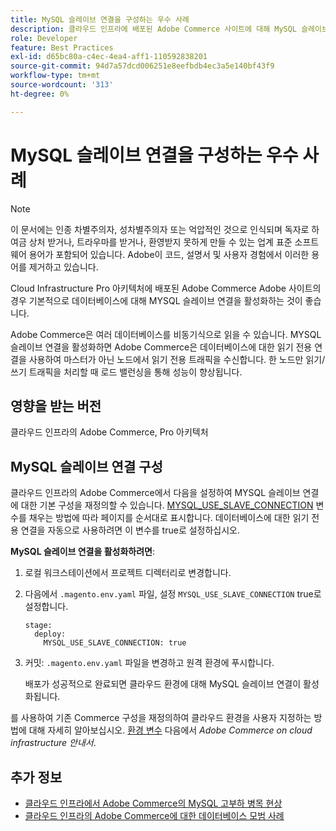 ```yaml
---
title: MySQL 슬레이브 연결을 구성하는 우수 사례
description: 클라우드 인프라에 배포된 Adobe Commerce 사이트에 대해 MySQL 슬레이브 연결을 구성하는 방법에 대해 알아봅니다.
role: Developer
feature: Best Practices
exl-id: d65bc80a-c4ec-4ea4-aff1-110592838201
source-git-commit: 94d7a57dcd006251e8eefbdb4ec3a5e140bf43f9
workflow-type: tm+mt
source-wordcount: '313'
ht-degree: 0%

---
```


# MySQL 슬레이브 연결을 구성하는 우수 사례

>[!NOTE]
>
>이 문서에는 인종 차별주의자, 성차별주의자 또는 억압적인 것으로 인식되며 독자로 하여금 상처 받거나, 트라우마를 받거나, 환영받지 못하게 만들 수 있는 업계 표준 소프트웨어 용어가 포함되어 있습니다. Adobe이 코드, 설명서 및 사용자 경험에서 이러한 용어를 제거하고 있습니다.

Cloud Infrastructure Pro 아키텍처에 배포된 Adobe Commerce Adobe 사이트의 경우 기본적으로 데이터베이스에 대해 MYSQL 슬레이브 연결을 활성화하는 것이 좋습니다.

Adobe Commerce은 여러 데이터베이스를 비동기식으로 읽을 수 있습니다. MYSQL 슬레이브 연결을 활성화하면 Adobe Commerce은 데이터베이스에 대한 읽기 전용 연결을 사용하여 마스터가 아닌 노드에서 읽기 전용 트래픽을 수신합니다. 한 노드만 읽기/쓰기 트래픽을 처리할 때 로드 밸런싱을 통해 성능이 향상됩니다.

## 영향을 받는 버전

클라우드 인프라의 Adobe Commerce, Pro 아키텍처

## MySQL 슬레이브 연결 구성

클라우드 인프라의 Adobe Commerce에서 다음을 설정하여 MYSQL 슬레이브 연결에 대한 기본 구성을 재정의할 수 있습니다. [MYSQL_USE_SLAVE_CONNECTION](https://experienceleague.adobe.com/docs/commerce-cloud-service/user-guide/configure/env/stage/variables-deploy.html#mysql_use_slave_connection) 변수를 채우는 방법에 따라 페이지를 순서대로 표시합니다. 데이터베이스에 대한 읽기 전용 연결을 자동으로 사용하려면 이 변수를 true로 설정하십시오.

**MySQL 슬레이브 연결을 활성화하려면**:

1. 로컬 워크스테이션에서 프로젝트 디렉터리로 변경합니다.

1. 다음에서 `.magento.env.yaml` 파일, 설정 `MYSQL_USE_SLAVE_CONNECTION` true로 설정합니다.

   ```
   stage:
     deploy:
       MYSQL_USE_SLAVE_CONNECTION: true
   ```

1. 커밋: `.magento.env.yaml` 파일을 변경하고 원격 환경에 푸시합니다.

   배포가 성공적으로 완료되면 클라우드 환경에 대해 MySQL 슬레이브 연결이 활성화됩니다.

를 사용하여 기존 Commerce 구성을 재정의하여 클라우드 환경을 사용자 지정하는 방법에 대해 자세히 알아보십시오. [환경 변수](https://experienceleague.adobe.com/docs/commerce-cloud-service/user-guide/configure/env/configure-env-yaml.html#environment-variables) 다음에서 _Adobe Commerce on cloud infrastructure 안내서_.

## 추가 정보

- [클라우드 인프라에서 Adobe Commerce의 MySQL 고부하 병목 현상](https://experienceleague.adobe.com/docs/commerce-knowledge-base/kb/troubleshooting/database/mysql-high-load-bottleneck-in-magento-commerce-cloud.html?lang=en)
- [클라우드 인프라의 Adobe Commerce에 대한 데이터베이스 모범 사례](database-on-cloud.md)
